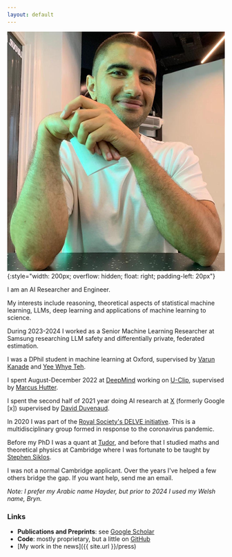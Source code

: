 ```yaml
---
layout: default
---
```



![Hayder Elesedy](/images/web_pic.jpeg){:style="width: 200px; overflow: hidden; float: right; padding-left: 20px"}

I am an AI Researcher and Engineer.

My interests include reasoning, theoretical aspects of statistical machine learning, LLMs, deep learning
and applications of machine learning to science.

During 2023-2024 I worked as a Senior Machine Learning Researcher at Samsung researching LLM safety and differentially private, federated estimation.

I was a DPhil student in machine learning at Oxford, supervised by 
[Varun Kanade](http://www.cs.ox.ac.uk/people/varun.kanade/myindex.html) 
and [Yee Whye Teh](https://www.stats.ox.ac.uk/~teh/).
<!--I'm also part of the [Autonomous Intelligent Machines and Systems CDT](http://aims.robots.ox.ac.uk/).-->

I spent August-December 2022 at [DeepMind](https://www.deepmind.com/) working on [U-Clip](https://arxiv.org/abs/2302.02971),
supervised by [Marcus Hutter](http://www.hutter1.net/).

I spent the second half of 2021 year doing AI research at [X](https://x.company/)
(formerly Google [x]) supervised by [David Duvenaud](http://www.cs.toronto.edu/~duvenaud/).

In 2020 I was part of the 
[Royal Society's DELVE initiative](https://rs-delve.github.io/).
This is a multidisciplinary group formed in response to the coronavirus pandemic.

Before my PhD I was a quant at [Tudor](https://www.tudor.com/), and before that I studied maths and theoretical physics at Cambridge
where I was fortunate to be taught by [Stephen Siklos](https://www.maths.cam.ac.uk/features/stephen-siklos-1950-2019).

I was not a normal Cambridge applicant.
Over the years I've helped a few others bridge the gap. 
If you want help, send me an email.

_Note: I prefer my Arabic name Hayder, but prior to 2024 I used my Welsh name, Bryn._

### Links
- **Publications and Preprints**:
see [Google Scholar](https://scholar.google.com/citations?view_op=list_works&hl=en&hl=en&user=09qwVkoAAAAJ)
- **Code**: mostly proprietary, but a little on [GitHub](https://github.com/brynhayder)
- [My work in the news]({{ site.url }}/press)


